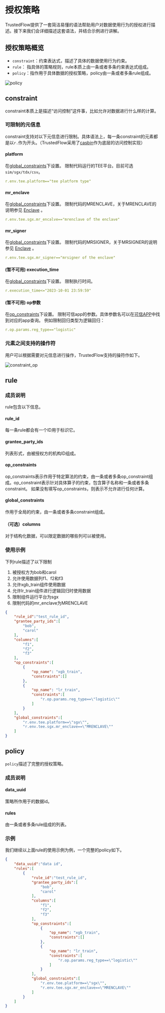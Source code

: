 # 授权策略

TrustedFlow提供了一套简洁易懂的语法帮助用户对数据使用行为的授权进行描述。接下来我们会详细描述这套语法，并结合示例进行讲解。

## 授权策略概览

- `constraint`：约束表达式，描述了具体的数据使用行为约束。
- `rule`： 指具体的策略规则，rule本质上由一条或者多条约束表达式组成。
- `policy`：指作用于具体数据的授权策略，policy由一条或者多条rule组成。

![policy](../images/policy.png)

## constraint
constraint本质上是描述“访问控制”这件事，比如允许对数据进行什么样的计算。

### 可限制的元信息
constraint支持对以下元信息进行限制。具体语法上，每一条constraint的元素都是以`r.`作为开头。（TrustedFlow采用了[casbin](https://github.com/casbin/casbin)作为底层的访问控制实现）

#### platform
在[global_constraints](#global_constraints)下设置。
限制代码运行的TEE平台。目前可选`sim/sgx/tdx/csv`。
```yaml
r.env.tee.platform=="tee platform type"
```

#### mr_enclave
在[global_constraints](#global_constraints)下设置。
限制代码的MRENCLAVE，关于MRENCLAVE的说明参见 [Enclave](./tee/sgx.md#enclave) 。

```yaml
r.env.tee.sgx.mr_encalve=="mrenclave of the enclave"
```

#### mr_signer
在[global_constraints](#global_constraints)下设置。
限制代码的MRSIGNER，关于MRSIGNER的说明参见 [Enclave](./tee/sgx.md#enclave) 。

```yaml
r.env.tee.sgx.mr_signer=="mrsigner of the enclave"
```

#### (暂不可用) execution_time
在[global_constraints](#global_constraints)下设置。
限制执行时间。
```yaml
r.execution_time<="2023-10-01 23:59:59"
```

#### (暂不可用) op参数
在[op_constraints](#op_constraints)下设置。
限制可信app的参数。具体参数名可以在[可信APP](./apps/index.rst)中找到对应的app查询。
例如限制回归类型为逻辑回归：
```yaml
r.op.params.reg_type=="logistic"
```

### 元素之间支持的操作符

用户可以根据需要对元信息进行操作，TrustedFlow支持的操符作如下。

![constraint_op](../images/constraint_op.jpg)

## rule

### 成员说明
rule包含以下信息。

#### rule_id
每一条rule都会有一个ID用于标识它。

#### grantee_party_ids
列表形式，由被授权方的机构ID组成。

#### op_constraints
op_constraints表示作用于特定算法的约束，由一条或者多条op_constraint组成。op_constraint表示针对具体算子的约束，包含算子名称和一条或者多条constraint。
如果没有填写op_constraints，则表示不允许进行任何计算。

#### global_constraints
作用于全局的约束，由一条或者多条constraint组成。

#### （可选）columns
对于结构化数据，可以限定数据的哪些列可以被使用。

### 使用示例

下列rule描述了以下限制
1. 被授权方为bob和carol
2. 允许使用数据列f1、f2和f3
3. 允许xgb_train组件使用数据
4. 允许lr_train组件进行逻辑回归时使用数据
5. 限制组件运行平台为sgx
6. 限制代码的mr_enclave为MRENCLAVE

```json
{
    "rule_id":"test_rule_id",
    "grantee_party_ids":[
        "bob",
        "carol"
    ],
    "columns":[
        "f1",
        "f2",
        "f3"
    ],
    "op_constraints":[
        {
            "op_name": "xgb_train",
            "constraints":[]
        },
        {
            "op_name": "lr_train",
            "constraints":[
                "r.op.params.reg_type==\"logistic\""
            ]
        }
    ],
    "global_constraints":[
        "r.env.tee.platform==\"sgx\"",
        "r.env.tee.sgx.mr_enclave==\"MRENCLAVE\""
    ]
}
```

## policy

`policy`描述了完整的授权策略。

### 成员说明

#### data_uuid
策略所作用于的数据id。

#### rules
由一条或者多条rule组成的列表。

### 示例
我们继续以上面rule的使用示例为例，一个完整的policy如下。

```json
{
    "data_uuid":"data id",
    "rules":[
        {
            "rule_id":"test_rule_id",
            "grantee_party_ids":[
                "bob",
                "carol"
            ],
            "columns":[
                "f1",
                "f2",
                "f3"
            ],
            "op_constraints":[
                {
                    "op_name": "xgb_train",
                    "constraints":[]
                },
                {
                    "op_name": "lr_train",
                    "constraints":[
                        "r.op.params.reg_type==\"logistic\""
                    ]
                }
            ],
            "global_constraints":[
                "r.env.tee.platform==\"sgx\"",
                "r.env.tee.sgx.mr_enclave==\"MRENCLAVE\""
            ]
        }
    ]
}
